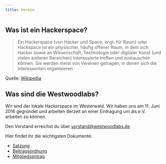 ```yaml
---
title: Verein
---
```


## Was ist ein Hackerspace?
 > Ein Hackerspace (von Hacker und Space, engl. für Raum) oder Hackspace ist ein physischer, häufig offener Raum, in dem sich Hacker sowie an Wissenschaft, Technologie oder digitaler Kunst (und vielen anderen Bereichen) Interessierte treffen und austauschen können. Sie werden meist von Vereinen getragen, in denen sich die Interessenten organisieren.

Quelle: [Wikipedia](https://de.wikipedia.org/wiki/Hackerspace)

## Was sind die Westwoodlabs?
Wir sind der lokale Hackerspace im Westerwald. Wir haben uns am 11. Juni 2016 gegründet und arbeiten derzeit an einer Eintragung um als e.V. arbeiten zu können.

Den Vorstand erreichst du über <a href="mailto:vorstand@westwoodlabs.de">vorstand@westwoodlabs.de</a>

Hier findet ihr die wichtigsten Dokumente:

* [Satzung](/wiki/Offiziell:Satzung)
* [Beitragsordnung](/wiki/Offiziell:Beitragsordnung)
* [Mitgliedsantrag](../dateien/Mitgliedsantrag.pdf)
 
